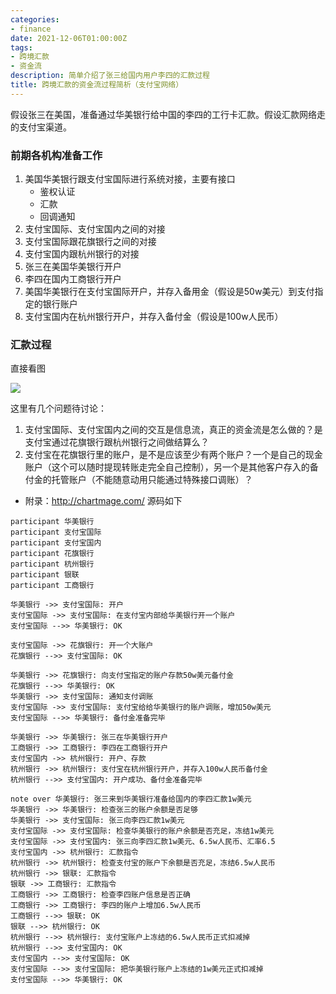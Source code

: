 ```yaml
---
categories:
- finance
date: 2021-12-06T01:00:00Z
tags:
- 跨境汇款
- 资金流
description: 简单介绍了张三给国内用户李四的汇款过程
title: 跨境汇款的资金流过程简析（支付宝网络）
---
```


假设张三在美国，准备通过华美银行给中国的李四的工行卡汇款。假设汇款网络走的支付宝渠道。

### 前期各机构准备工作


1. 美国华美银行跟支付宝国际进行系统对接，主要有接口
    * 鉴权认证
    * 汇款
    * 回调通知
4. 支付宝国际、支付宝国内之间的对接
5. 支付宝国际跟花旗银行之间的对接
6. 支付宝国内跟杭州银行的对接
7. 张三在美国华美银行开户
2. 李四在国内工商银行开户
3. 美国华美银行在支付宝国际开户，并存入备用金（假设是50w美元）到支付指定的银行账户
4. 支付宝国内在杭州银行开户，并存入备付金（假设是100w人民币）

### 汇款过程

直接看图

![](https://raw.githubusercontent.com/zieckey/resources/master/images/finance/Cross-board-remittance-by-alipay.png)


这里有几个问题待讨论：

1. 支付宝国际、支付宝国内之间的交互是信息流，真正的资金流是怎么做的？是支付宝通过花旗银行跟杭州银行之间做结算么？
2. 支付宝在花旗银行里的账户，是不是应该至少有两个账户？一个是自己的现金账户（这个可以随时提现转账走完全自己控制），另一个是其他客户存入的备付金的托管账户（不能随意动用只能通过特殊接口调账）？


* 附录：http://chartmage.com/ 源码如下


```
participant 华美银行
participant 支付宝国际
participant 支付宝国内
participant 花旗银行
participant 杭州银行
participant 银联
participant 工商银行

华美银行 ->> 支付宝国际: 开户
支付宝国际 ->> 支付宝国际: 在支付宝内部给华美银行开一个账户
支付宝国际 -->> 华美银行: OK

支付宝国际 ->> 花旗银行: 开一个大账户
花旗银行 -->> 支付宝国际: OK

华美银行 ->> 花旗银行: 向支付宝指定的账户存款50w美元备付金
花旗银行 -->> 华美银行: OK
华美银行 ->> 支付宝国际: 通知支付调账
支付宝国际 ->> 支付宝国际: 支付宝给给华美银行的账户调账，增加50w美元
支付宝国际 -->> 华美银行: 备付金准备完毕

华美银行 ->> 华美银行: 张三在华美银行开户
工商银行 ->> 工商银行: 李四在工商银行开户
支付宝国内 ->> 杭州银行: 开户、存款
杭州银行 ->> 杭州银行: 支付宝在杭州银行开户，并存入100w人民币备付金
杭州银行 -->> 支付宝国内: 开户成功、备付金准备完毕

note over 华美银行: 张三来到华美银行准备给国内的李四汇款1w美元
华美银行 ->> 华美银行: 检查张三的账户余额是否足够
华美银行 ->> 支付宝国际: 张三向李四汇款1w美元
支付宝国际 ->> 支付宝国际: 检查华美银行的账户余额是否充足，冻结1w美元
支付宝国际 ->> 支付宝国内: 张三向李四汇款1w美元、6.5w人民币、汇率6.5
支付宝国内 ->> 杭州银行: 汇款指令
杭州银行 ->> 杭州银行: 检查支付宝的账户下余额是否充足，冻结6.5w人民币
杭州银行 ->> 银联: 汇款指令
银联 ->> 工商银行: 汇款指令
工商银行 ->> 工商银行: 检查李四账户信息是否正确
工商银行 ->> 工商银行: 李四的账户上增加6.5w人民币
工商银行 -->> 银联: OK
银联 -->> 杭州银行: OK
杭州银行 -->> 杭州银行: 支付宝账户上冻结的6.5w人民币正式扣减掉
杭州银行 -->> 支付宝国内: OK
支付宝国内 -->> 支付宝国际: OK
支付宝国际 -->> 支付宝国际: 把华美银行账户上冻结的1w美元正式扣减掉
支付宝国际 -->> 华美银行: OK

```